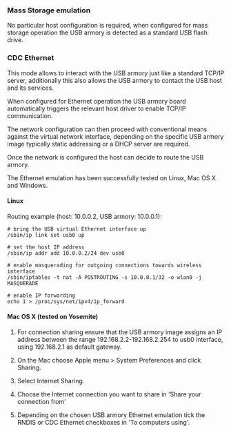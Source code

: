### Mass Storage emulation

No particular host configuration is required, when configured for mass storage
operation the USB armory is detected as a standard USB flash drive.

### CDC Ethernet

This mode allows to interact with the USB armory just like a standard TCP/IP
server, additionally this also allows the USB armory to contact the USB host
and its services.

When configured for Ethernet operation the USB armory board automatically
triggers the relevant host driver to enable TCP/IP communication.

The network configuration can then proceed with conventional means against the
virtual network interface, depending on the specific USB armory image typically
static addressing or a DHCP server are required.

Once the network is configured the host can decide to route the USB armory.

The Ethernet emulation has been successfully tested on Linux, Mac OS X and
Windows.

#### Linux

Routing example (host: 10.0.0.2, USB armory: 10.0.0.1):
```
# bring the USB virtual Ethernet interface up
/sbin/ip link set usb0 up

# set the host IP address
/sbin/ip addr add 10.0.0.2/24 dev usb0

# enable masquerading for outgoing connections towards wireless interface
/sbin/iptables -t nat -A POSTROUTING -s 10.0.0.1/32 -o wlan0 -j MASQUERADE

# enable IP forwarding
echo 1 > /proc/sys/net/ipv4/ip_forward

```

#### Mac OS X (tested on Yosemite)

1. For connection sharing ensure that the USB armory image assigns an IP
address between the range 192.168.2.2-192.168.2.254 to usb0 interface, using
192.168.2.1 as default gateway.

2. On the Mac choose Apple menu > System Preferences and click Sharing.

3. Select Internet Sharing.

4. Choose the Internet connection you want to share in 'Share your connection
from'

5. Depending on the chosen USB armory Ethernet emulation tick the RNDIS or
CDC Ethernet checkboxes in 'To computers using'.
